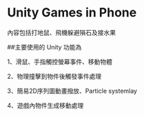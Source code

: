 # Unity Games in Phone

內容包括打地鼠、飛機躲避隕石及接水果

##主要使用的 Unity 功能為

1、滑鼠、手指觸控螢幕事件、移動物體

2、物理撞擊到物件後觸發事件處理

3、簡易2D序列圖動畫撥放、Particle systemlay

4、遊戲內物件生成移動處理
